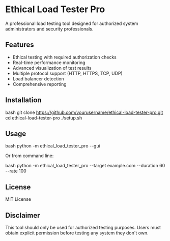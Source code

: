 # Ethical Load Tester Pro

A professional load testing tool designed for authorized system administrators and security professionals.

## Features

- Ethical testing with required authorization checks
- Real-time performance monitoring
- Advanced visualization of test results
- Multiple protocol support (HTTP, HTTPS, TCP, UDP)
- Load balancer detection
- Comprehensive reporting

## Installation

bash
git clone https://github.com/yourusername/ethical-load-tester-pro.git
cd ethical-load-tester-pro
./setup.sh

## Usage

bash
python -m ethical_load_tester_pro --gui

Or from command line:

bash
python -m ethical_load_tester_pro --target example.com --duration 60 --rate 100

## License

MIT License

## Disclaimer

This tool should only be used for authorized testing purposes. Users must obtain explicit permission before testing any system they don't own.
